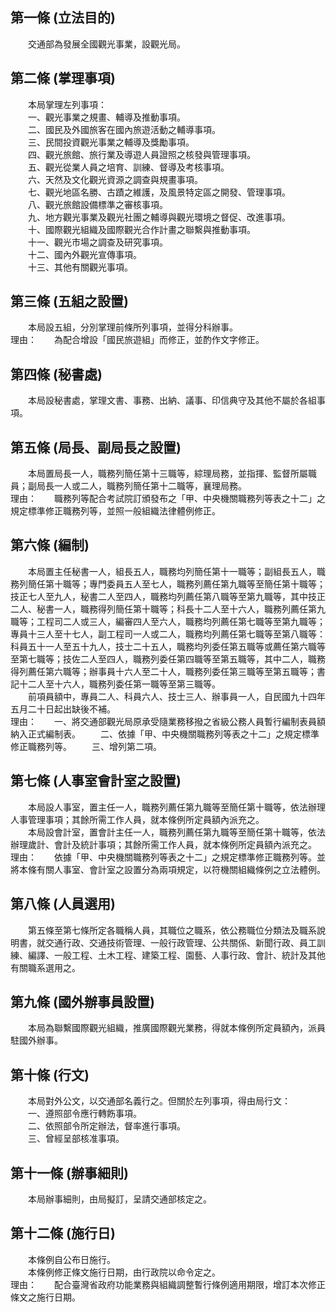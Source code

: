 第一條 (立法目的)
-----------------
　　交通部為發展全國觀光事業，設觀光局。  


第二條 (掌理事項)
-----------------
　　本局掌理左列事項：  
　　一、觀光事業之規畫、輔導及推動事項。  
　　二、國民及外國旅客在國內旅遊活動之輔導事項。  
　　三、民間投資觀光事業之輔導及獎勵事項。  
　　四、觀光旅館、旅行業及導遊人員證照之核發與管理事項。  
　　五、觀光從業人員之培育、訓練、督導及考核事項。  
　　六、天然及文化觀光資源之調查與規畫事項。  
　　七、觀光地區名勝、古蹟之維護，及風景特定區之開發、管理事項。  
　　八、觀光旅館設備標準之審核事項。  
　　九、地方觀光事業及觀光社團之輔導與觀光環境之督促、改進事項。  
　　十、國際觀光組織及國際觀光合作計畫之聯繫與推動事項。  
　　十一、觀光市場之調查及研究事項。  
　　十二、國內外觀光宣傳事項。  
　　十三、其他有關觀光事項。  


第三條 (五組之設置)
-------------------
　　本局設五組，分別掌理前條所列事項，並得分科辦事。  
理由：　　為配合增設「國民旅遊組」而修正，並酌作文字修正。

第四條 (秘書處)
---------------
　　本局設秘書處，掌理文書、事務、出納、議事、印信典守及其他不屬於各組事項。  


第五條 (局長、副局長之設置)
---------------------------
　　本局置局長一人，職務列簡任第十三職等，綜理局務，並指揮、監督所屬職員；副局長一人或二人，職務列簡任第十二職等，襄理局務。  
理由：　　職務列等配合考試院訂頒發布之「甲、中央機關職務列等表之十二」之規定標準修正職務列等，並照一般組織法律體例修正。

第六條 (編制)
-------------
　　本局置主任秘書一人，組長五人，職務均列簡任第十一職等；副組長五人，職務列簡任第十職等；專門委員五人至七人，職務列薦任第九職等至簡任第十職等；技正七人至九人，秘書二人至四人，職務均列薦任第八職等至第九職等，其中技正二人、秘書一人，職務得列簡任第十職等；科長十二人至十六人，職務列薦任第九職等；工程司二人或三人，編審四人至六人，職務均列薦任第七職等至第九職等；專員十三人至十七人，副工程司一人或二人，職務均列薦任第七職等至第八職等：科員五十一人至五十九人，技士二十五人，職務均列委任第五職等或薦任第六職等至第七職等；技佐二人至四人，職務列委任第四職等至第五職等，其中二人，職務得列薦任第六職等；辦事員十六人至二十人，職務列委任第三職等至第五職等；書記十二人至十六人，職務列委任第一職等至第三職等。  
　　前項員額中，專員二人、科員六人、技士三人、辦事員一人，自民國九十四年五月二十日起出缺後不補。  
理由：　　一、將交通部觀光局原承受隨業務移撥之省級公務人員暫行編制表員額納入正式編制表。
　　二、依據「甲、中央機關職務列等表之十二」之規定標準修正職務列等。
　　三、增列第二項。

第七條 (人事室會計室之設置)
---------------------------
　　本局設人事室，置主任一人，職務列薦任第九職等至簡任第十職等，依法辦理人事管理事項；其餘所需工作人員，就本條例所定員額內派充之。  
　　本局設會計室，置會計主任一人，職務列薦任第九職等至簡任第十職等，依法辦理歲計、會計及統計事項；其餘所需工作人員，就本條例所定員額內派充之。  
理由：　　依據「甲、中央機關職務列等表之十二」之規定標準修正職務列等。並將本條有關人事室、會計室之設置分為兩項規定，以符機關組織條例之立法體例。

第八條 (人員選用)
-----------------
　　第五條至第七條所定各職稱人員，其職位之職系，依公務職位分類法及職系說明書，就交通行政、交通技術管理、一般行政管理、公共關係、新聞行政、員工訓練、編譯、一般工程、土木工程、建築工程、園藝、人事行政、會計、統計及其他有關職系選用之。  


第九條 (國外辦事員設置)
-----------------------
　　本局為聯繫國際觀光組織，推廣國際觀光業務，得就本條例所定員額內，派員駐國外辦事。  


第十條 (行文)
-------------
　　本局對外公文，以交通部名義行之。但關於左列事項，得由局行文：  
　　一、遵照部令應行轉飭事項。  
　　二、依照部令所定辦法，督率進行事項。  
　　三、曾經呈部核准事項。  


第十一條 (辦事細則)
-------------------
　　本局辦事細則，由局擬訂，呈請交通部核定之。  


第十二條 (施行日)
-----------------
　　本條例自公布日施行。  
　　本條例修正條文施行日期，由行政院以命令定之。  
理由：　　配合臺灣省政府功能業務與組織調整暫行條例適用期限，增訂本次修正條文之施行日期。